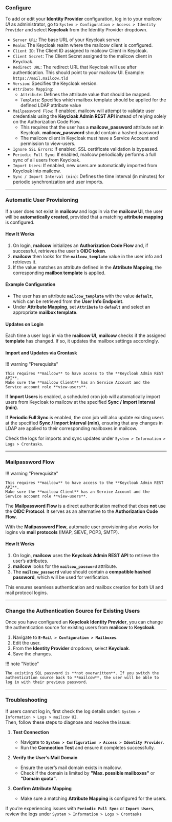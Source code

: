 ### **Configure**

To add or edit your **Identity Provider** configuration, log in to your *mailcow UI* as administrator, go to `System > Configuration > Access > Identity Provider` and select **Keycloak** from the Identity Provider dropdown.

* `Server URL`: The base URL of your Keycloak server.
* `Realm`: The Keycloak realm where the mailcow client is configured.
* `Client ID`: The Client ID assigned to mailcow Client in Keycloak.
* `Client Secret`: The Client Secret assigned to the mailcow client in Keycloak.
* `Redirect URL`: The redirect URL that Keycloak will use after authentication. This should point to your mailcow UI. Example: `https://mail.mailcow.tld`
* `Version`: Specifies the Keycloak version.
* `Attribute Mapping`:
    * `Attribute`: Defines the attribute value that should be mapped.
    * `Template`: Specifies which mailbox template should be applied for the defined LDAP attribute value
* `Mailpassword Flow`: If enabled, mailcow will attempt to validate user credentials using the **Keycloak Admin REST API** instead of relying solely on the Authorization Code Flow.
    * This requires that the user has a **mailcow_password** attribute set in Keycloak. **mailcow_password** should contain a hashed password
    * The mailcow client in Keycloak must have a Service Account and permission to view-users.
* `Ignore SSL Errors`: If enabled, SSL certificate validation is bypassed.
* `Periodic Full Sync`: If enabled, mailcow periodically performs a full sync of all users from Keycloak.
* `Import Users`: If enabled,  new users are automatically imported from Keycloak into mailcow.
* `Sync / Import Interval (min)`: Defines the time interval (in minutes) for periodic synchronization and user imports.

---

### **Automatic User Provisioning**  
If a user does not exist in **mailcow** and logs in via the **mailcow UI**, the user will be **automatically created**, provided that a matching **attribute mapping** is configured.  

#### **How It Works**  
1. On login, **mailcow** initializes an **Authorization Code Flow** and, if successful, retrieves the user's **OIDC token**.  
2. **mailcow** then looks for the **`mailcow_template`** value in the user info and retrieves it.  
3. If the value matches an attribute defined in the **Attribute Mapping**, the corresponding **mailbox template** is applied.  

#### **Example Configuration**  
- The user has an attribute **`mailcow_template`** with the value **`default`**, which can be retrieved from the **User Info Endpoint**.  
- Under **Attribute Mapping**, set **`Attribute`** to **`default`** and select an appropriate **mailbox template**.  

#### **Updates on Login**  
Each time a user logs in via the **mailcow UI**, **mailcow** checks if the assigned **template** has changed. If so, it updates the mailbox settings accordingly.  

#### **Import and Updates via Crontask**  
!!! warning "Prerequisite"

    This requires **mailcow** to have access to the **Keycloak Admin REST API**.  
    Make sure the **mailcow Client** has an Service Account and the Service account role **view-users**.

If **Import Users** is enabled, a scheduled cron job will automatically import users from Keycloak to mailcow at the specified **Sync / Import Interval (min)**.  

If **Periodic Full Sync** is enabled, the cron job will also update existing users at the specified **Sync / Import Interval (min)**, ensuring that any changes in LDAP are applied to their corresponding mailboxes in mailcow.  

Check the logs for imports and sync updates under `System > Information > Logs > Crontasks`.

---

### **Mailpassword Flow**  
!!! warning "Prerequisite"

    This requires **mailcow** to have access to the **Keycloak Admin REST API**.  
    Make sure the **mailcow Client** has an Service Account and the Service account role **view-users**.

The **Mailpassword Flow** is a direct authentication method that does **not** use the **OIDC Protocol**. It serves as an alternative to the **Authorization Code Flow**.  

With the **Mailpassword Flow**, automatic user provisioning also works for logins via **mail protocols** (IMAP, SIEVE, POP3, SMTP).  

#### **How It Works**  
1. On login, **mailcow** uses the **Keycloak Admin REST API** to retrieve the user’s attributes.  
2. **mailcow** looks for the **`mailcow_password`** attribute.  
3. The **`mailcow_password`** value should contain a **compatible hashed password**, which will be used for verification.  

This ensures seamless authentication and mailbox creation for both UI and mail protocol logins.  

---

### **Change the Authentication Source for Existing Users**

Once you have configured an **Keycloak Identity Provider**, you can change the authentication source for existing users from **mailcow** to **Keycloak**.  

1. Navigate to **`E-Mail > Configuration > Mailboxes`**.  
2. Edit the user.  
3. From the **Identity Provider** dropdown, select **Keycloak**.  
4. Save the changes.  

!!! note "Notice"

    The existing SQL password is **not overwritten**. If you switch the authentication source back to **mailcow**, the user will be able to log in with their previous password.  

---

### **Troubleshooting**

If users cannot log in, first check the log details under: `System > Information > Logs > mailcow UI`.  
Then, follow these steps to diagnose and resolve the issue:  

1. **Test Connection**  
    - Navigate to **`System > Configuration > Access > Identity Provider`**.  
    - Run the **Connection Test** and ensure it completes successfully.  

2. **Verify the User’s Mail Domain**  
    - Ensure the user’s mail domain exists in mailcow.  
    - Check if the domain is limited by **"Max. possible mailboxes"** or **"Domain quota"**.  

3. **Confirm Attribute Mapping**  
    - Make sure a matching **Attribute Mapping** is configured for the users.  

If you’re experiencing issues with **`Periodic Full Sync`** or **`Import Users`**, review the logs under `System > Information > Logs > Crontasks`  
